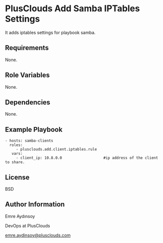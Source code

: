 PlusClouds Add Samba IPTables Settings
=========

It adds iptables settings for playbook samba.

Requirements
------------

None.

Role Variables
--------------

None.


Dependencies
------------

None.


Example Playbook
----------------


    - hosts: samba-clients
      roles:
         - plusclouds.add.client.iptables.rule
       vars:
         - client_ip: 10.8.0.0                   #ip address of the client to share.





License
-------

BSD

Author Information
------------------

Emre Aydınsoy

DevOps at PlusClouds

emre.aydinsoy@plusclouds.com
